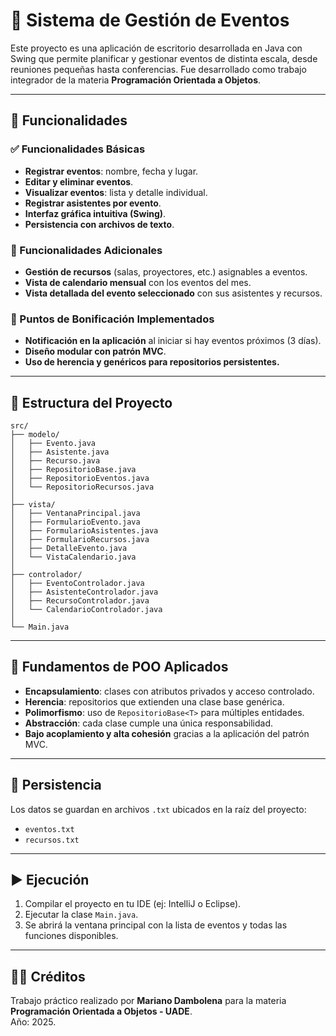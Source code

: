 # 📅 Sistema de Gestión de Eventos

Este proyecto es una aplicación de escritorio desarrollada en Java con Swing que permite planificar y gestionar eventos de distinta escala, desde reuniones pequeñas hasta conferencias. Fue desarrollado como trabajo integrador de la materia **Programación Orientada a Objetos**.

---

## 🧩 Funcionalidades

### ✅ Funcionalidades Básicas
- **Registrar eventos**: nombre, fecha y lugar.
- **Editar y eliminar eventos**.
- **Visualizar eventos**: lista y detalle individual.
- **Registrar asistentes por evento**.
- **Interfaz gráfica intuitiva (Swing)**.
- **Persistencia con archivos de texto**.

### 🧰 Funcionalidades Adicionales
- **Gestión de recursos** (salas, proyectores, etc.) asignables a eventos.
- **Vista de calendario mensual** con los eventos del mes.
- **Vista detallada del evento seleccionado** con sus asistentes y recursos.

### 🏅 Puntos de Bonificación Implementados
- **Notificación en la aplicación** al iniciar si hay eventos próximos (3 días).
- **Diseño modular con patrón MVC**.
- **Uso de herencia y genéricos para repositorios persistentes.**

---

## 🧱 Estructura del Proyecto

```
src/
├── modelo/
│   ├── Evento.java
│   ├── Asistente.java
│   ├── Recurso.java
│   ├── RepositorioBase.java
│   ├── RepositorioEventos.java
│   └── RepositorioRecursos.java
│
├── vista/
│   ├── VentanaPrincipal.java
│   ├── FormularioEvento.java
│   ├── FormularioAsistentes.java
│   ├── FormularioRecursos.java
│   ├── DetalleEvento.java
│   └── VistaCalendario.java
│
├── controlador/
│   ├── EventoControlador.java
│   ├── AsistenteControlador.java
│   ├── RecursoControlador.java
│   └── CalendarioControlador.java
│
└── Main.java
```

---

## 🧠 Fundamentos de POO Aplicados

- **Encapsulamiento**: clases con atributos privados y acceso controlado.
- **Herencia**: repositorios que extienden una clase base genérica.
- **Polimorfismo**: uso de `RepositorioBase<T>` para múltiples entidades.
- **Abstracción**: cada clase cumple una única responsabilidad.
- **Bajo acoplamiento y alta cohesión** gracias a la aplicación del patrón MVC.

---

## 💾 Persistencia

Los datos se guardan en archivos `.txt` ubicados en la raíz del proyecto:
- `eventos.txt`
- `recursos.txt`

---

## ▶️ Ejecución

1. Compilar el proyecto en tu IDE (ej: IntelliJ o Eclipse).
2. Ejecutar la clase `Main.java`.
3. Se abrirá la ventana principal con la lista de eventos y todas las funciones disponibles.

---

## 👨‍🎓 Créditos

Trabajo práctico realizado por **Mariano Dambolena** para la materia **Programación Orientada a Objetos - UADE**.  
Año: 2025.
